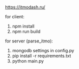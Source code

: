 https://itmodash.ru/

for client:
1. npm install
2. npm run build

for server (parse_itmo):
1. mongodb settings in config.py
2. pip install -r requirements.txt
3. python main.py
